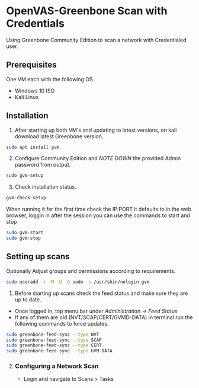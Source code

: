 # OpenVAS-Greenbone Scan with Credentials
Using Greenbone Community Edition to scan a network with Credentialed user.

<h2>Prerequisites</h2>

One VM each with the following OS.

  - Windows 10 ISO
  - Kali Linux

<h2>Installation</h2>

1. After starting up both VM's and updating to latest versions, on kali download latest Greenbone version. 

```bash
sudo apt install gvm
```

2. Configure Community Edition and *NOTE DOWN* the provided Admin password from output.

```bash
sudo gvm-setup
```

3. Check installation status.

```bash
gvm-check-setup
```

When running it for the first time check the IP:PORT it defaults to in the web browser, loggin in after the session you can use the commands to start and stop 

```bash
sudo gvm-start
sudo gvm-stop
```

<h2>Setting up scans</h2>

Optionally Adjust groups and permissions according to requirements.

```bash
sudo useradd -r -M -U -G sudo -s /usr/sbin/nologin gvm

```

1. Before starting up scans check the feed status and make sure they are up to date. 
  - Once logged in, top menu bar under *Administration -> Feed Status*
  - If any of them are old (NVT/SCAP/CERT/GVMD-DATA) in terminal run the following commands to force updates.

```bash
sudo greenbone-feed-sync --type NVT
sudo greenbone-feed-sync --type SCAP
sudo greenbone-feed-sync --type CERT
sudo greenbone-feed-sync --type GVM-DATA
```

2. <h3>Configuring a Network Scan</h3>

    - Login and navigate to Scans > Tasks

























